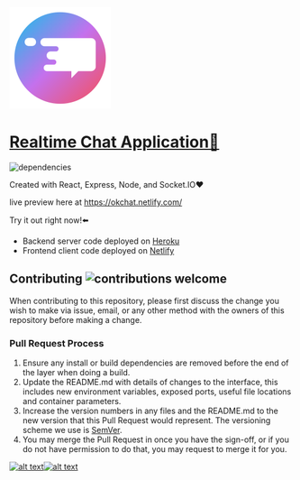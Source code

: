 ![logo](./client/public/okchat.svg)

# [Realtime Chat Application💬](https://okchat.netlify.com/)

![dependencies](https://img.shields.io/hackage-deps/v/lens.svg)

Created with React, Express, Node, and Socket.IO❤️

live preview here at <https://okchat.netlify.com/>

Try it out right now!⬅️

- Backend server code deployed on [Heroku](https://okchat-server.herokuapp.com/)
- Frontend client code deployed on [Netlify](https://okchat.netlify.com/)

## Contributing ![contributions welcome](https://img.shields.io/badge/contributions-welcome-brightgreen.svg?style=flat)

When contributing to this repository, please first discuss the change you wish to make via issue,
email, or any other method with the owners of this repository before making a change.

### Pull Request Process

1. Ensure any install or build dependencies are removed before the end of the layer when doing a
   build.
2. Update the README.md with details of changes to the interface, this includes new environment
   variables, exposed ports, useful file locations and container parameters.
3. Increase the version numbers in any files and the README.md to the new version that this
   Pull Request would represent. The versioning scheme we use is [SemVer](http://semver.org/).
4. You may merge the Pull Request in once you have the sign-off, or if you
   do not have permission to do that, you may request to merge it for you.

[![alt text][1.1]][1][![alt text][2.1]][2]

[1.1]: http://i.imgur.com/P3YfQoD.png
[2.1]: http://i.imgur.com/0o48UoR.png
[1]: http://www.facebook.com/omkar.kirpan
[2]: http://www.github.com/omkarkirpan

